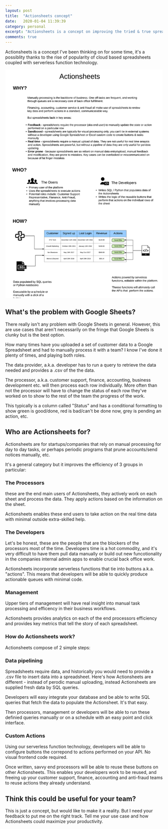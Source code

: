 ```yaml
---
layout: post
title:  "Actionsheets concept"
date:   2020-01-04 11:39:39
category: personal
excerpt: "Actionsheets is a concept on improving the tried & true spreadsheet for manual processing work, but with a focus on enabling end users to take actions on individual rows of the spreadsheet."
comments: true
---
```


Actionsheets is a concept I've been thinking on for some time, it's a possiblity thanks to the rise of popularity of cloud based spreadsheets coupled with serverless function technology.

![Actionsheets Concept](/assets/img/actionsheets_concept.png)

## What's the problem with Google Sheets?

There really isn't any problem with Google Sheets in general. However, this are use cases that aren't necessarily on the fringe that Google Sheets is clunky but is the best option.

How many times have you uploaded a set of customer data to a Google Spreadsheet and had to manually process it with a team? I know I've done it plenty of times, and playing both roles.

The data provider, a.k.a. developer has to run a query to retrieve the data needed and provides a .csv of the the data.

The processor, a.k.a. customer support, finance, accounting, business development etc. will then process each row individually. More often than not the processor will have to change the status of each row they've worked on to show to the rest of the team the progress of the work.

This typically is a column called "Status" and has a conditional formatting to show green is good/done, red is bad/can't be done now, grey is pending an action, etc.

## Who are Actionsheets for?

Actionsheets are for startups/companies that rely on manual processing for day to day tasks, or perhaps periodic programs that prune accounts/send notices manually, etc.

It's a general category but it improves the efficiency of 3 groups in particular:

### The Processors

these are the end main users of Actionsheets, they actively work on each sheet and process the data. They apply actions based on the information on the sheet.

Actionsheets enables these end users to take action on the real time data with minimal outside extra-skilled help.

### The Developers

Let's be honest, these are the people that are the blockers of the processors most of the time. Developers time is a hot commodity, and it's very difficult to have them pull data manually or build out new funcotionality in the companies internal admin apps to enable crucial back office work.

Actionsheets incorporate serverless functions that tie into buttons a.k.a. "actions". This means that developers will be able to quickly produce actionable queues with minimal code.

### Management

Upper tiers of management will have real insight into manual task processing and efficency in their business workflows.

Actionsheets provides analytics on each of the end processors efficiency and provides key metrics that tell the story of each spreadsheet.

### How do Actionsheets work?

Actionsheets compose of 2 simple steps:

### Data pipelining

Spreadsheets require data, and historically you would need to provide a .csv file to insert data into a spreadsheet. Here's how Actionsheets are different - instead of perodic manual uploading, instead Actionsheets are supplied fresh data by SQL queries.

Developers will easy integrate your database and be able to write SQL queries that fetch the data to populate the Actionsheet. It's that easy.

Then processors, management or developers will be able to run these definied queries manually or on a schedule with an easy point and click interface.

### Custom Actions

Using our serverless function technology, developers will be able to configure buttons the correpond to actions performed on your API. No visual frontend code required.

Once written, savvy end processors will be able to reuse these buttons on other Actionsheets. This enables your developers work to be reused, and freeing up your customer support, finance, accounting and anti-fraud teams to reuse actions they already understand.

## Think this could be useful for your team?

This is just a concept, but would like to make it a reality. But I need your feedback to put me on the right track. Tell me your use case and how Actionsheets could maximize your productivity.

